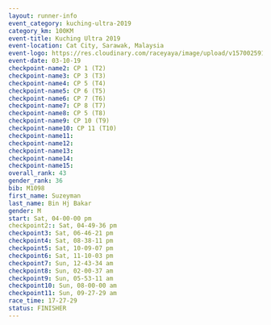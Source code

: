 ```yaml
---
layout: runner-info 
event_category: kuching-ultra-2019 
category_km: 100KM 
event-title: Kuching Ultra 2019
event-location: Cat City, Sarawak, Malaysia 
event-logo: https://res.cloudinary.com/raceyaya/image/upload/v1570025915/logo/kuching_ultra_jsvtue.jpg 
event-date: 03-10-19 
checkpoint-name2: CP 1 (T2) 
checkpoint-name3: CP 3 (T3) 
checkpoint-name4: CP 5 (T4) 
checkpoint-name5: CP 6 (T5) 
checkpoint-name6: CP 7 (T6) 
checkpoint-name7: CP 8 (T7) 
checkpoint-name8: CP 5 (T8) 
checkpoint-name9: CP 10 (T9) 
checkpoint-name10: CP 11 (T10) 
checkpoint-name11:  
checkpoint-name12: 
checkpoint-name13: 
checkpoint-name14: 
checkpoint-name15: 
overall_rank: 43
gender_rank: 36
bib: M1098
first_name: Suzeyman
last_name: Bin Hj Bakar
gender: M
start: Sat, 04-00-00 pm
checkpoint2:: Sat, 04-49-36 pm
checkpoint3: Sat, 06-46-21 pm
checkpoint4: Sat, 08-38-11 pm
checkpoint5: Sat, 10-09-07 pm
checkpoint6: Sat, 11-10-03 pm
checkpoint7: Sun, 12-43-34 am
checkpoint8: Sun, 02-00-37 am
checkpoint9: Sun, 05-53-11 am
checkpoint10: Sun, 08-00-00 am
checkpoint11: Sun, 09-27-29 am
race_time: 17-27-29
status: FINISHER
---
```

